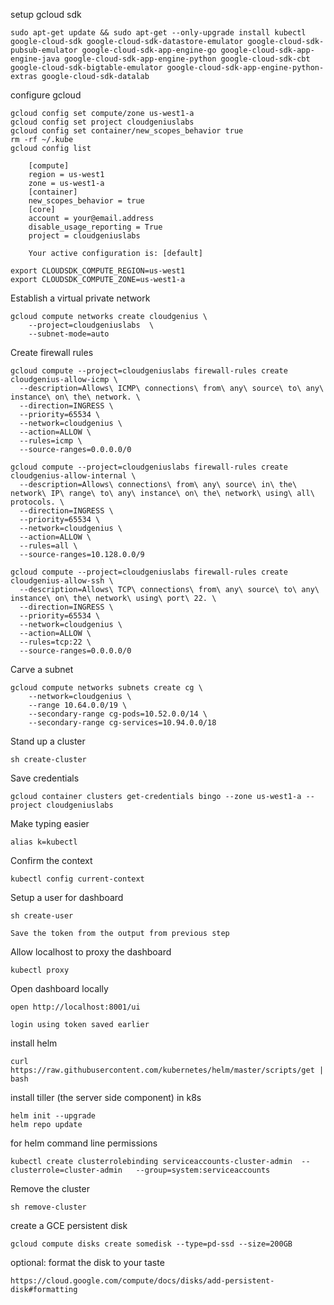 setup gcloud sdk

    sudo apt-get update && sudo apt-get --only-upgrade install kubectl google-cloud-sdk google-cloud-sdk-datastore-emulator google-cloud-sdk-pubsub-emulator google-cloud-sdk-app-engine-go google-cloud-sdk-app-engine-java google-cloud-sdk-app-engine-python google-cloud-sdk-cbt google-cloud-sdk-bigtable-emulator google-cloud-sdk-app-engine-python-extras google-cloud-sdk-datalab

configure gcloud

    gcloud config set compute/zone us-west1-a
    gcloud config set project cloudgeniuslabs
    gcloud config set container/new_scopes_behavior true
    rm -rf ~/.kube
    gcloud config list

        [compute]
        region = us-west1
        zone = us-west1-a
        [container]
        new_scopes_behavior = true
        [core]
        account = your@email.address
        disable_usage_reporting = True
        project = cloudgeniuslabs

        Your active configuration is: [default]

    export CLOUDSDK_COMPUTE_REGION=us-west1
    export CLOUDSDK_COMPUTE_ZONE=us-west1-a

Establish a virtual private network

    gcloud compute networks create cloudgenius \
        --project=cloudgeniuslabs  \
        --subnet-mode=auto

Create firewall rules

    gcloud compute --project=cloudgeniuslabs firewall-rules create cloudgenius-allow-icmp \
      --description=Allows\ ICMP\ connections\ from\ any\ source\ to\ any\ instance\ on\ the\ network. \
      --direction=INGRESS \
      --priority=65534 \
      --network=cloudgenius \
      --action=ALLOW \
      --rules=icmp \
      --source-ranges=0.0.0.0/0

    gcloud compute --project=cloudgeniuslabs firewall-rules create cloudgenius-allow-internal \
      --description=Allows\ connections\ from\ any\ source\ in\ the\ network\ IP\ range\ to\ any\ instance\ on\ the\ network\ using\ all\ protocols. \
      --direction=INGRESS \
      --priority=65534 \
      --network=cloudgenius \
      --action=ALLOW \
      --rules=all \
      --source-ranges=10.128.0.0/9

    gcloud compute --project=cloudgeniuslabs firewall-rules create cloudgenius-allow-ssh \
      --description=Allows\ TCP\ connections\ from\ any\ source\ to\ any\ instance\ on\ the\ network\ using\ port\ 22. \
      --direction=INGRESS \
      --priority=65534 \
      --network=cloudgenius \
      --action=ALLOW \
      --rules=tcp:22 \
      --source-ranges=0.0.0.0/0

Carve a subnet

    gcloud compute networks subnets create cg \
        --network=cloudgenius \
        --range 10.64.0.0/19 \
        --secondary-range cg-pods=10.52.0.0/14 \
        --secondary-range cg-services=10.94.0.0/18

Stand up a cluster

    sh create-cluster

Save credentials

    gcloud container clusters get-credentials bingo --zone us-west1-a --project cloudgeniuslabs

Make typing easier

    alias k=kubectl

Confirm the context

    kubectl config current-context

Setup a user for dashboard

    sh create-user

    Save the token from the output from previous step

Allow localhost to proxy the dashboard

    kubectl proxy

Open dashboard locally

    open http://localhost:8001/ui

    login using token saved earlier

install helm

    curl https://raw.githubusercontent.com/kubernetes/helm/master/scripts/get | bash

install tiller (the server side component) in k8s

    helm init --upgrade
    helm repo update

for helm command line permissions

    kubectl create clusterrolebinding serviceaccounts-cluster-admin  --clusterrole=cluster-admin   --group=system:serviceaccounts

Remove the cluster

    sh remove-cluster

create a GCE persistent disk

    gcloud compute disks create somedisk --type=pd-ssd --size=200GB

optional: format the disk to your taste

    https://cloud.google.com/compute/docs/disks/add-persistent-disk#formatting
